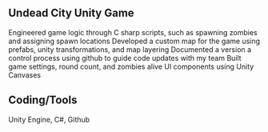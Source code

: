 Undead City Unity Game 
-----------------------
Engineered game logic through C sharp scripts, such as spawning zombies and assigning spawn locations
Developed a custom map for the game using prefabs, unity transformations, and map layering
Documented a version a control process using github to guide code updates with my team 
Built game settings, round count, and zombies alive UI components using Unity Canvases

Coding/Tools
-----------------------
Unity Engine, C#, Github

